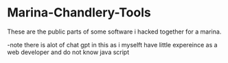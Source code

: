 # Marina-Chandlery-Tools
These are the public parts of some software i hacked together for a marina.

-note there is alot of chat gpt in this as i myselft have little expereince as a web developer and do not know java script
